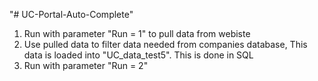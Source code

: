 "# UC-Portal-Auto-Complete" 

1. Run with parameter "Run = 1" to pull data from webiste
2. Use pulled data to filter data needed from companies database, This data is loaded into "UC_data_test5". This is done in SQL
3. Run with parameter "Run = 2"
